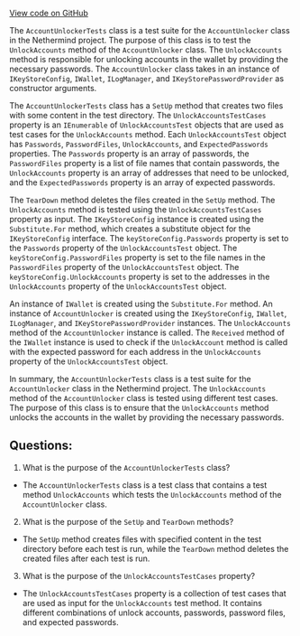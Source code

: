 [View code on GitHub](https://github.com/nethermindeth/nethermind/Nethermind.Wallet.Test/AccountUnlockerTests.cs)

The `AccountUnlockerTests` class is a test suite for the `AccountUnlocker` class in the Nethermind project. The purpose of this class is to test the `UnlockAccounts` method of the `AccountUnlocker` class. The `UnlockAccounts` method is responsible for unlocking accounts in the wallet by providing the necessary passwords. The `AccountUnlocker` class takes in an instance of `IKeyStoreConfig`, `IWallet`, `ILogManager`, and `IKeyStorePasswordProvider` as constructor arguments. 

The `AccountUnlockerTests` class has a `SetUp` method that creates two files with some content in the test directory. The `UnlockAccountsTestCases` property is an `IEnumerable` of `UnlockAccountsTest` objects that are used as test cases for the `UnlockAccounts` method. Each `UnlockAccountsTest` object has `Passwords`, `PasswordFiles`, `UnlockAccounts`, and `ExpectedPasswords` properties. The `Passwords` property is an array of passwords, the `PasswordFiles` property is a list of file names that contain passwords, the `UnlockAccounts` property is an array of addresses that need to be unlocked, and the `ExpectedPasswords` property is an array of expected passwords. 

The `TearDown` method deletes the files created in the `SetUp` method. The `UnlockAccounts` method is tested using the `UnlockAccountsTestCases` property as input. The `IKeyStoreConfig` instance is created using the `Substitute.For` method, which creates a substitute object for the `IKeyStoreConfig` interface. The `keyStoreConfig.Passwords` property is set to the `Passwords` property of the `UnlockAccountsTest` object. The `keyStoreConfig.PasswordFiles` property is set to the file names in the `PasswordFiles` property of the `UnlockAccountsTest` object. The `keyStoreConfig.UnlockAccounts` property is set to the addresses in the `UnlockAccounts` property of the `UnlockAccountsTest` object. 

An instance of `IWallet` is created using the `Substitute.For` method. An instance of `AccountUnlocker` is created using the `IKeyStoreConfig`, `IWallet`, `ILogManager`, and `IKeyStorePasswordProvider` instances. The `UnlockAccounts` method of the `AccountUnlocker` instance is called. The `Received` method of the `IWallet` instance is used to check if the `UnlockAccount` method is called with the expected password for each address in the `UnlockAccounts` property of the `UnlockAccountsTest` object. 

In summary, the `AccountUnlockerTests` class is a test suite for the `AccountUnlocker` class in the Nethermind project. The `UnlockAccounts` method of the `AccountUnlocker` class is tested using different test cases. The purpose of this class is to ensure that the `UnlockAccounts` method unlocks the accounts in the wallet by providing the necessary passwords.
## Questions: 
 1. What is the purpose of the `AccountUnlockerTests` class?
- The `AccountUnlockerTests` class is a test class that contains a test method `UnlockAccounts` which tests the `UnlockAccounts` method of the `AccountUnlocker` class.

2. What is the purpose of the `SetUp` and `TearDown` methods?
- The `SetUp` method creates files with specified content in the test directory before each test is run, while the `TearDown` method deletes the created files after each test is run.

3. What is the purpose of the `UnlockAccountsTestCases` property?
- The `UnlockAccountsTestCases` property is a collection of test cases that are used as input for the `UnlockAccounts` test method. It contains different combinations of unlock accounts, passwords, password files, and expected passwords.